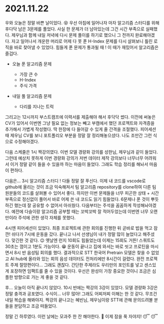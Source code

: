 2021.11.22
=====
우와 오늘은 정말 바쁜 날이었다. :dizzy_face: 
우선 아침에 일어나자 마자 알고리즘 스터디를 위해 후다닥 남은 3문제를 풀었다. 사실 한 문제가 더 남아있는데 그건 시간 부족으로 실패했다. 제우님과 함께 내일 저녁에 다시 문제 풀이를 하기로 했으니 그 전까지 완료해야겠다. 자고 일어나서 개운한 머리로 어제 다 못 푼 H-Index 문제를 다시 살펴보니 틀린 로직을 바로 찾아낼 수 있었다. 힘들게 푼 문제가 통과될 때 ! 이 때가 재밌어서 알고리즘은 즐겁다.

- 오늘 푼 알고리즘 문제
    - 가장 큰 수
    - H-Index
    - 주식 가격

- 내일 풀 알고리즘 문제
    - 다리를 지나는 트럭

그리고는 12시까지 부스트캠프에 이력서를 제출해야 해서 후닥닥 썼다. 이전에 써놓은 CV가 있어서 이번엔 그냥 필요 없는 정보는 빼고 부캠에서 했던 프로젝트와 자격증을 추가해서 가볍게 작성했다. 딱 한장에 다 들어갈 수 있게 줄 간격을 조절했다. 피어세션 때 제우님 CV를 보니 포트폴리오 부분을 정말 잘 정리해놓으셨다. 나도 조만간 그런 식으로 수정해야겠다.

다음 스케줄은 1시 짝강의였다. 이번 모델 경량화 강의를 성한님, 제우님과 같이 들었다. 그런데 예상치 못하게 이번 경량화 강의가 저번 데이터 제작 강의보다 너무너무 어려워서 이거 정말 같이 들을 수 있을까 하는 마음이 들었다. 그래도 학습 정리를 해놔서 마음이 편하다.

다음은... 3시 알고리즘 스터디 ! 다들 정말 잘 푸신다. 이제 내 코드를 vscode로 github에 올리는 것이 조금 익숙해져서 팀 알고리즘 repository를 clone하여 다른 팀원분들의 코드를 살펴볼 수 있어서 좋다. 하지만 이번 문제들을 너무 피곤한 상태 + 시간 부족으로 정신없이 풀어서 바로 어제 쓴 내 코드도 읽기 힘들었다. 6문제나 푼 것이 뿌듯하긴 했는데 잘 공유할 수 없어서 아쉬웠다. 다음부터는 주석을 꼼꼼하게 작성해놔야겠다. 예전에 다슬이랑 알고리즘 공부할 때는 꼬박꼬박 잘 적어두었는데 이번엔 너무 오랜만이라 주석에 관한 생각 자체를 못했다.

4시엔 피어세션이 있었다. 최종 프로젝트에 관한 회의를 진행한 뒤 곧바로 밥을 먹고 잠깐! 쉬다가 7시에 운동을 갔다. 끝나고 나서 선생님이 내가 정말 많이 늘었다고 해주셨다. 맞긴한 것 같다. :wink: 옛날엔 런지 10회도 힘들었는데 이제는 15회도 거뜬! 스쿼트도 30초는 껌이고 1분도 가능이다. :grin: 운동이 끝나고 집에 와서는 바로 씻고 프로틴을 마시면서 8시 반 음성팀 회의를 했다. 결과적으로 STT 한국어 Pretrain 모델은 찾을 수 없었고 AI hub에 올라와 있는 회의 음성 데이터도 전처리에만 8시간이 걸렸다. 완전 프로젝트 주제 절망편이다... 그래도 괜찮다. 간단한 주제라도 우리만의 포인트를 넣고 센스있게 포장하면 임팩트를 줄 수 있을 것이다. 우선은 완성이 가장 중요한 것이니 조금은 심플한 방향으로 가는 게 좋을 것 같다.

후... 오늘이 아직 끝나지 않았다. 10시 반에는 짝강의 3강이 있었다. 모델 경량화 3강은 정말 충격과 공포였다. 수식이... 너무 많아! 그래도 어찌저찌 이해는 한 것 같다. 무조건 내일 복습을 해봐야지. 짝강의 끝나고는 혜빈님, 제우님이랑 STT에 관해 문의드려볼 분들을 분담하고 조금 떠들었다.

정말 긴 하루였다. 이런 날에는 모과주 한 잔 해야한다. :sake: 이제 잠을 푹 자야지! :sleeping: :sleeping: